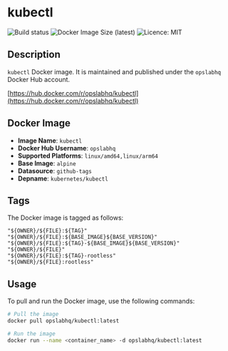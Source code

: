 # kubectl

![Build status](https://github.com/opslabhqx/docker-images/actions/workflows/build-push-kubectl.yml/badge.svg)
![Docker Image Size (latest)](https://img.shields.io/docker/image-size/opslabhq/kubectl/latest)
![Licence: MIT](https://img.shields.io/github/license/opslabhqx/docker-images)

## Description

`kubectl` Docker image. It is maintained and published under the `opslabhq` Docker Hub account.

[https://hub.docker.com/r/opslabhq/kubectl](https://hub.docker.com/r/opslabhq/kubectl)

## Docker Image

- **Image Name**: `kubectl`
- **Docker Hub Username**: `opslabhq`
- **Supported Platforms**: `linux/amd64,linux/arm64`
- **Base Image**: `alpine`
- **Datasource**: `github-tags`
- **Depname**: `kubernetes/kubectl`

## Tags

The Docker image is tagged as follows:

```
"${OWNER}/${FILE}:${TAG}"
"${OWNER}/${FILE}:${BASE_IMAGE}${BASE_VERSION}"
"${OWNER}/${FILE}:${TAG}-${BASE_IMAGE}${BASE_VERSION}"
"${OWNER}/${FILE}"
"${OWNER}/${FILE}:${TAG}-rootless"
"${OWNER}/${FILE}:rootless"
```

## Usage

To pull and run the Docker image, use the following commands:

```bash
# Pull the image
docker pull opslabhq/kubectl:latest

# Run the image
docker run --name <container_name> -d opslabhq/kubectl:latest
```
